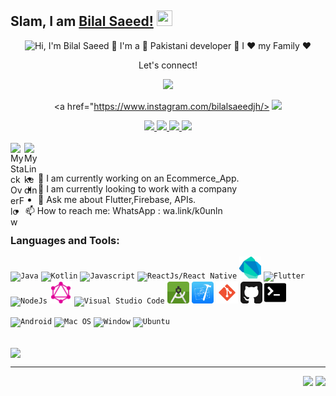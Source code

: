 ## Slam, I am [Bilal Saeed!](https://web.facebook.com/bilal.saeedddd) <img src="https://media.giphy.com/media/hvRJCLFzcasrR4ia7z/giphy.gif" height="25px" width="25px">
<p align="center">
  <img src="https://firebasestorage.googleapis.com/v0/b/learning-firebase-2d636.appspot.com/o/animated_medium20200926-15073-o9oyil.gif?alt=media&token=87ea35f6-273b-4637-b36b-7be0c60d7783" alt="Hi, I'm Bilal Saeed 👋 I'm a 🚀 Pakistani developer 🚀 I ❤️ my Family ❤️">
</p>

<div align="center">
<p align="center">Let's connect!</p>
<a href="https://www.twitter.com/waqad_arshad/">
    <img src="https://img.shields.io/badge/Twitter-1DA1F2?style=for-the-badge&logo=twitter&logoColor=white" />
</a>

<a href="https://www.instagram.com/bilalsaeedjh/>
    <img src="https://img.shields.io/badge/Instagram-E4405F?style=for-the-badge&logo=instagram&logoColor=white" />
</a>

<a href="https://www.linkedin.com/in/bilal-saeed-417644234/">
    <img src="https://img.shields.io/badge/linkedin-%230077B5.svg?&style=for-the-badge&logo=linkedin&logoColor=white" />
</a>

<a href="https://www.fiverr.com/waqadarshad">
    <img src="https://img.shields.io/badge/Upwork-%230077B5.svg?&style=for-the-badge&logo=fiverr&color=darkgreen&logoColor=white" />
</a>

<a href="https://www.facebook.com/waqad.arshad.2/">
    <img src="https://img.shields.io/badge/Facebook-1877F2?style=for-the-badge&logo=facebook&logoColor=white" />
</a>

<a href="https://stackoverflow.com/users/13283931">
    <img src="https://img.shields.io/badge/Stack_Overflow-FE7A16?style=for-the-badge&logo=stack-overflow&logoColor=white" />
</a>
</div>

<br>




<a href="https://stackoverflow.com/users/13283931">
  <img align="left" alt="My StackOverFlow" width="22px" src="https://upload.wikimedia.org/wikipedia/commons/thumb/e/ef/Stack_Overflow_icon.svg/1200px-Stack_Overflow_icon.svg.png" />
</a>
<a href="https://www.linkedin.com/in/bilal-saeed-417644234/">
  <img align="left" alt="My LinkedIn" width="22px" src="https://cdn-icons-png.flaticon.com/512/174/174857.png" />
</a>
<br/>
<br/>


- 🔭 I am currently working on an Ecommerce_App.<br/>
- 🌱 I am currently looking to work with a company<br/>
- 💬 Ask me about Flutter,Firebase, APIs.<br/>
- 📫 How to reach me: WhatsApp : wa.link/k0unln



### Languages and Tools:

<code><img height="35" title="Java" src="https://camo.githubusercontent.com/a870803f30db1d15495072fa9e946a7fa6a6fc1a47fe12324aaf7509c410fc4a/68747470733a2f2f6564656e742e6769746875622e696f2f537570657254696e7949636f6e732f696d616765732f7376672f6a6176612e737667"></code>
<code><img height="35" title="Kotlin" src="https://camo.githubusercontent.com/28f57c54a36d9362f6f20f6a011471a4b0ffc6ad1a6f7b74ced17e922f118fbd/68747470733a2f2f6564656e742e6769746875622e696f2f537570657254696e7949636f6e732f696d616765732f7376672f6b6f746c696e2e737667"></code> 
<code><img height="35" title="Javascript" src="https://camo.githubusercontent.com/9496882abd182958bcea4238ab44f7eb8928d7a4144c150f18f6c55ceb9b4490/68747470733a2f2f6564656e742e6769746875622e696f2f537570657254696e7949636f6e732f696d616765732f7376672f6a6176617363726970742e737667"></code>
<code><img height="35" title="ReactJs/React Native" src="https://camo.githubusercontent.com/98ce3f27aec475c03ad0441a7d4092f6b956814c7adc7f0049689dccedb82f1d/68747470733a2f2f6564656e742e6769746875622e696f2f537570657254696e7949636f6e732f696d616765732f7376672f72656163742e737667"></code>
<code><img height="35" title="Dart" src="https://raw.githubusercontent.com/hiennguyen92/hiennguyen92/main/dart.png"></code> 
<code><img height="35" title="Flutter" src="https://camo.githubusercontent.com/750365ec8e10a2a4075ffb09fd644c3176c98638a7c45a79a8a40366a9d64f3a/68747470733a2f2f6564656e742e6769746875622e696f2f537570657254696e7949636f6e732f696d616765732f7376672f666c75747465722e737667"></code>
<code><img height="35" title="NodeJs" src="https://camo.githubusercontent.com/ec29b6a09c99f020c13a844b85dcadeb3fdb1856c51ea466fc34970ae0cd441e/68747470733a2f2f6564656e742e6769746875622e696f2f537570657254696e7949636f6e732f696d616765732f7376672f616d6265726672616d65776f726b2e737667"></code> 
<code><img height="35" title="GraphQL" src="https://raw.githubusercontent.com/github/explore/80688e429a7d4ef2fca1e82350fe8e3517d3494d/topics/graphql/graphql.png"></code> 
<code><img height="35" title="Visual Studio Code" src="https://img.icons8.com/color/48/000000/visual-studio-code-2019.png"></code> 
<code><img height="35" title="Android Studio" src="https://raw.githubusercontent.com/hiennguyen92/hiennguyen92/main/android-studio.png"></code> 
<code><img height="35" title="Xcode" src="https://raw.githubusercontent.com/hiennguyen92/hiennguyen92/main/xcode.png"></code> 
<code><img height="35" title="Git" src="https://raw.githubusercontent.com/edent/SuperTinyIcons/master/images/svg/git.svg"></code> 
<code><img height="35" title="Github" src="https://raw.githubusercontent.com/edent/SuperTinyIcons/master/images/svg/github.svg"></code> 
<code><img height="35" title="Terminal" src="https://raw.githubusercontent.com/hiennguyen92/hiennguyen92/main/terminal.png"></code> 



<code><img height="35" title="Android" src="https://camo.githubusercontent.com/be575aa85a73adb1f56ef072b806f513045f68e2e50a9945c763bf65006dcfa6/68747470733a2f2f6564656e742e6769746875622e696f2f537570657254696e7949636f6e732f696d616765732f7376672f616e64726f69642e737667"></code> 
<code><img height="35" title="Mac OS" src="https://camo.githubusercontent.com/73bd7cb04728a3ba23bd6aa6740f7c8b585df12db44f4492ec46fc8e30b2115f/68747470733a2f2f6564656e742e6769746875622e696f2f537570657254696e7949636f6e732f696d616765732f7376672f6d61636f732e737667"></code> 
<code><img height="35" title="Window" src="https://camo.githubusercontent.com/05eece38536aac5c8437e2cb46362e545443a80922c5e28463530726a6d186ac/68747470733a2f2f6564656e742e6769746875622e696f2f537570657254696e7949636f6e732f696d616765732f7376672f77696e646f77732e737667"></code> 
<code><img height="35" title="Ubuntu" src="https://camo.githubusercontent.com/c100a44b540f6bcea3f7bae169d5f75b44e8994a83deeaf2e9b7e7f9523c8bd3/68747470733a2f2f6564656e742e6769746875622e696f2f537570657254696e7949636f6e732f696d616765732f7376672f7562756e74752e737667"></code> 

<br/>

<a href="https://github.com/hiennguyen92">
  <img align="center" src="https://github-readme-stats.vercel.app/api/top-langs/?username=hiennguyen92&layout=compact&theme=material-palenight" />
</a>


<hr/>

<p align="right">
<img src="https://komarev.com/ghpvc/?username=hiennguyen92&style=plastic&label=Views"><img>
<img src="https://badges.pufler.dev/visits/hiennguyen92/hiennguyen92?color=black&logo=github" />
</p>


[upwork]: https://www.upwork.com/freelancers/~01d4c15b1c11989d00









